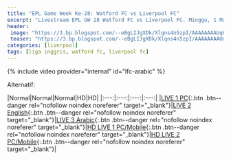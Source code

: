 ```yaml
---
title: "EPL Game Week Ke-28: Watford FC vs Liverpool FC"
excerpt: "Livestream EPL GW 28 Watford FC vs Liverpool FC. Minggu, 1 Maret 2020 Pukul 00.30 WIB (UTC+7)"
header:
 image: "https://3.bp.blogspot.com/--eBgLIJgXDk/Xlqns4n5zpI/AAAAAAAAUq0/kLxtSMzCjHEhn-NYCsMAyqKapOFAGUwUACLcBGAsYHQ/s1600/Screenshot_20200301-005856_Chrome.png"
 teaser: "https://3.bp.blogspot.com/--eBgLIJgXDk/Xlqns4n5zpI/AAAAAAAAUq0/kLxtSMzCjHEhn-NYCsMAyqKapOFAGUwUACLcBGAsYHQ/s400/Screenshot_20200301-005856_Chrome.png"
categories: [liverpool]
tags: [liga inggris, watford fc, liverpool fc]
---
```


{% include video provider="internal" id="lfc-arabic" %}

Alternatif:

|Normal|Normal|Normal|HD|HD|
|:---:|:---:|:---:|:---:|
|[LIVE 1 PC](/lfc-english){:.btn .btn--danger rel="nofollow noindex noreferer" target="_blank"}|[LIVE 2 English](/lfc-english){:.btn .btn--danger rel="nofollow noindex noreferer" target="_blank"}|[LIVE 3 Arabic](/lfc-arabic){:.btn .btn--danger rel="nofollow noindex noreferer" target="_blank"}|[HD LIVE 1 PC/Mobile](https://dailysport.pw/c3.php){:.btn .btn--danger rel="nofollow noindex noreferer" target="_blank"}|[HD LIVE 2 PC/Mobile](https://dailysport.pw/c4.php){:.btn .btn--danger rel="nofollow noindex noreferer" target="_blank"}|

